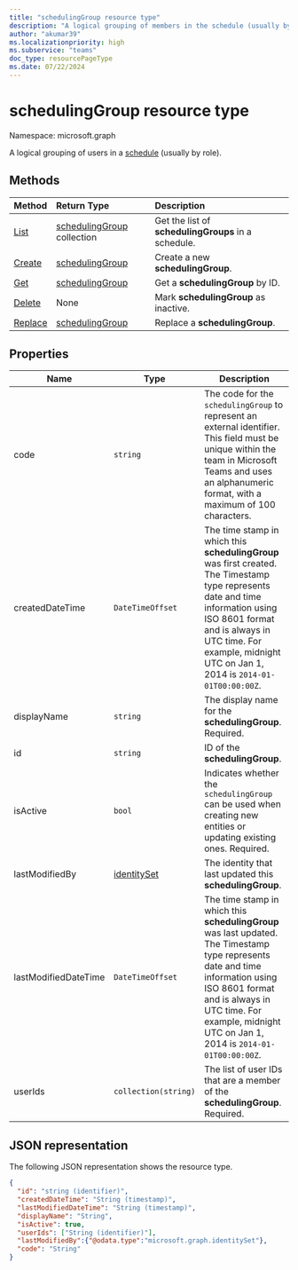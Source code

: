 ```yaml
---
title: "schedulingGroup resource type"
description: "A logical grouping of members in the schedule (usually by role)."
author: "akumar39"
ms.localizationpriority: high
ms.subservice: "teams"
doc_type: resourcePageType
ms.date: 07/22/2024
---
```


# schedulingGroup resource type

Namespace: microsoft.graph

A logical grouping of users in a [schedule](schedule.md) (usually by role). 

## Methods

| Method       | Return Type  |Description|
|:---------------|:--------|:----------|
|[List](../api/schedule-list-schedulinggroups.md) | [schedulingGroup](schedulinggroup.md) collection | Get the list of **schedulingGroups** in a schedule.|
|[Create](../api/schedule-post-schedulinggroups.md) | [schedulingGroup](schedulinggroup.md) | Create a new **schedulingGroup**.|
|[Get](../api/schedulinggroup-get.md) | [schedulingGroup](schedulinggroup.md) | Get a **schedulingGroup** by ID.|
|[Delete](../api/schedulinggroup-delete.md) | None | Mark **schedulingGroup** as inactive.|
|[Replace](../api/schedulinggroup-put.md) | [schedulingGroup](schedulinggroup.md) | Replace a **schedulingGroup**.|

## Properties
|Name          |Type           |Description                                                                                 |
|--------------|---------------|--------------------------------------------------------------------------------------------|
| code          | `string`                      | The code for the `schedulingGroup` to represent an external identifier. This field must be unique within the team in Microsoft Teams and uses an alphanumeric format, with a maximum of 100 characters. |
| createdDateTime		|`DateTimeOffset`        |The time stamp in which this **schedulingGroup** was first created. The Timestamp type represents date and time information using ISO 8601 format and is always in UTC time. For example, midnight UTC on Jan 1, 2014 is `2014-01-01T00:00:00Z`. |
| displayName   | `string`      | The display name for the **schedulingGroup**. Required. |
| id			| `string`      |ID of the **schedulingGroup**.|
| isActive 			|`bool`      | Indicates whether the `schedulingGroup` can be used when creating new entities or updating existing ones. Required. |
| lastModifiedBy		| [identitySet](identityset.md) |The identity that last updated this **schedulingGroup**.|
| lastModifiedDateTime		|`DateTimeOffset`        |The time stamp in which this **schedulingGroup** was last updated. The Timestamp type represents date and time information using ISO 8601 format and is always in UTC time. For example, midnight UTC on Jan 1, 2014 is `2014-01-01T00:00:00Z`. |
| userIds 		| `collection(string)`    |  The list of user IDs that are a member of the **schedulingGroup**. Required. |
## JSON representation

The following JSON representation shows the resource type.

<!-- {
  "blockType": "resource",
  "keyProperty": "id",
  "@odata.type": "microsoft.graph.schedulingGroup",
  "baseType": "microsoft.graph.changeTrackedEntity"
}-->

```json
{
  "id": "string (identifier)",
  "createdDateTime": "String (timestamp)",
  "lastModifiedDateTime": "String (timestamp)",
  "displayName": "String",
  "isActive": true,
  "userIds": ["String (identifier)"],
  "lastModifiedBy":{"@odata.type":"microsoft.graph.identitySet"},
  "code": "String"  
}
```


<!-- uuid: 8fcb5dbc-d5aa-4681-8e31-b001d5168d79
2015-10-25 14:57:30 UTC -->
<!--
{
  "type": "#page.annotation",
  "description": "schedulingGroup resource",
  "keywords": "",
  "section": "documentation",
  "tocPath": "",
  "suppressions": []
}
-->

